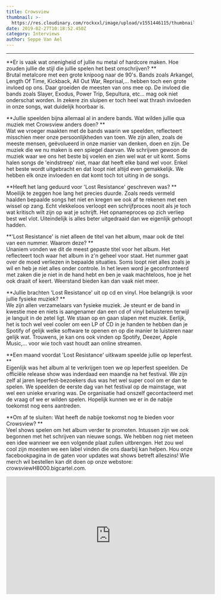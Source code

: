 ```yaml
---
title: Crowsview
thumbnail: >-
  https://res.cloudinary.com/rockxxl/image/upload/v1551446115/thumbnail_Crowsview_44.jpg
date: 2019-02-27T10:18:52.450Z
category: Interviews
author: Seppe Van Ael
---
```

- - -

**Er is vaak wat onenigheid of jullie nu metal of hardcore maken. Hoe zouden jullie de stijl die jullie spelen het best omschrijven?
**\
Brutal metalcore met een grote knipoog naar de 90's. Bands zoals Arkangel, Length Of Time, Kickback, All Out War, Reprisal,... hebben toch een grote invloed op ons. Daar groeiden de meesten van ons mee op. De invloed die bands zoals Slayer, Exodus, Power Trip, Sepultura, etc... mag ook niet onderschat worden. In zekere zin sluipen er toch heel wat thrash invloeden in onze songs, wat duidelijk hoorbaar is.

**Jullie speelden bijna allemaal al in andere bands. Wat wilden jullie qua muziek met Crowsview anders doen?
**\
Wat we vroeger maakten met de bands waarin we speelden, reflecteert misschien meer onze persoonlijkheden van toen. We zijn allen, zoals de meeste mensen, geëvolueerd in onze manier van denken, doen en zijn. De muziek die we nu maken is een spiegel daarvan. We schrijven gewoon de muziek waar we ons het beste bij voelen en zien wel wat er uit komt. Soms halen songs de 'eindstreep' niet, maar dat heeft elke band wel voor. Enkel het beste wordt uitgebracht en dat loopt niet altijd even gemakkelijk. We hebben elk onze invloeden en dat komt toch tot uiting in de songs.

**Heeft het lang geduurd voor 'Lost Resistance' geschreven was?
**\
Moeilijk te zeggen hoe lang het precies duurde. Zoals reeds vermeld haalden bepaalde songs het niet en kregen we ook af te rekenen met een wissel op zang. Echt vlekkeloos verloopt een schrijfproces nooit als je toch wat kritisch wilt zijn op wat je schrijft. Het opnameproces op zich verliep best wel vlot. Uiteindelijk is alles beter uitgedraaid dan we eigenlijk gehoopt hadden.

**'Lost Resistance' is niet alleen de titel van het album, maar ook de titel van een nummer. Waarom deze?
**\
Unaniem vonden we dit de meest gepaste titel voor het album. Het reflecteert toch waar het album in z'n geheel voor staat. Het nummer gaat over de moed verliezen in bepaalde situaties. Soms loopt niet alles zoals je wil en heb je niet alles onder controle. In het leven word je geconfronteerd met zaken die je niet in de hand hebt en ben je vaak machteloos, hoe je het ook draait of keert. Weerstand bieden kan dan vaak niet meer.

**Jullie brachten 'Lost Resistance' uit op cd en vinyl. Hoe belangrijk is voor jullie fysieke muziek?
**\
We zijn allen verzamelaars van fysieke muziek. Je steunt er de band in kwestie mee en niets is aangenamer dan een cd of vinyl beluisteren terwijl je languit in de zetel ligt. We staan op en gaan slapen met muziek. Eerlijk, het is toch wel veel cooler om een LP of CD in je handen te hebben dan je Spotify of gelijk welke software te openen en op die manier te luisteren naar gelijk wat. Trouwens, je kan ons ook vinden op Spotify, Deezer, Apple Music,... voor wie toch vast houdt aan online streamen.

**Een maand voordat 'Lost Resistance' uitkwam speelde jullie op Ieperfest. 
**\
Eigenlijk was het album al te verkrijgen toen we op Ieperfest speelden. De officiële release show was inderdaad een maandje na het festival. We zijn zelf al jaren Ieperfest-bezoekers dus was het wel super cool om er dan te spelen. We speelden de eerste dag van het festival op de mainstage, wat wel een unieke ervaring was. De organisatie had onszelf gecontacteerd met de vraag of we er wilden spelen. Hopelijk kunnen we er in de nabije toekomst nog eens aantreden.

**Om af te sluiten: Wat heeft de nabije toekomst nog te bieden voor Crowsview?
**\
Veel shows spelen om het album verder te promoten. Intussen zijn we ook begonnen met het schrijven van nieuwe songs. We hebben nog niet meteen een idee wanneer we een volgende plaat zullen uitbrengen. Het zou wel cool zijn moesten we een label vinden die ons daarbij kan helpen. Hou onze facebookpagina in de gaten voor updates wat shows betreft alleszins! Wie merch wil bestellen kan dit doen op onze webstore: crowsviewH8000.bigcartel.com.

<iframe width="560" height="315" src="https://www.youtube.com/embed/X-XAcg7odVA" frameborder="0" allow="accelerometer; autoplay; encrypted-media; gyroscope; picture-in-picture" allowfullscreen></iframe>
